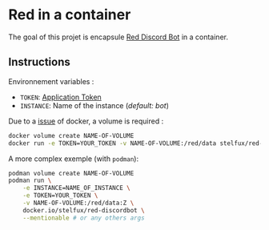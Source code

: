# Red in a container

The goal of this projet is encapsule [Red Discord Bot](https://github.com/Cog-Creators/Red-DiscordBot) in a container.

## Instructions

Environnement variables :
 * `TOKEN`: [Application Token](https://discord.com/developers/applications)
 * `INSTANCE`: Name of the instance (*default: bot*)

Due to a [issue](https://github.com/moby/moby/issues/2259) of docker, a volume is required :
```bash
docker volume create NAME-OF-VOLUME
docker run -e TOKEN=YOUR_TOKEN -v NAME-OF-VOLUME:/red/data stelfux/red-discordbot
```

A more complex exemple (with `podman`):
```bash
podman volume create NAME-OF-VOLUME
podman run \
	-e INSTANCE=NAME_OF_INSTANCE \
	-e TOKEN=YOUR_TOKEN \
	-v NAME-OF-VOLUME:/red/data:Z \
	docker.io/stelfux/red-discordbot \
	--mentionable # or any others args
```
